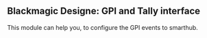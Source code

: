 ## Blackmagic Designe: GPI and Tally interface

This module can help you, to configure the GPI events to smarthub.

